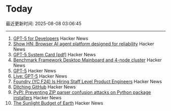 # Today

最近更新时间: 2025-08-08 03:06:45

--- 
1. [GPT-5 for Developers](https://openai.com/index/introducing-gpt-5-for-developers) Hacker News
2. [Show HN: Browser AI agent platform designed for reliability](https://github.com/nottelabs/notte) Hacker News
3. [GPT-5 System Card [pdf]](https://cdn.openai.com/pdf/8124a3ce-ab78-4f06-96eb-49ea29ffb52f/gpt5-system-card-aug7.pdf) Hacker News
4. [Benchmark Framework Desktop Mainboard and 4-node cluster](https://github.com/geerlingguy/ollama-benchmark/issues/21) Hacker News
5. [GPT-5](http://openai.com/gpt-5) Hacker News
6. [Live: GPT-5](https://www.youtube.com/watch?v=0Uu_VJeVVfo) Hacker News
7. [Foundry (YC F24) Is Hiring Staff Level Product Engineers](https://www.ycombinator.com/companies/foundry/jobs/jwdYx6v-founding-product-engineer) Hacker News
8. [Ditching GitHub](https://tomscii.sig7.se/2024/01/Ditching-GitHub) Hacker News
9. [PyPI: Preventing ZIP parser confusion attacks on Python package installers](https://blog.pypi.org/posts/2025-08-07-wheel-archive-confusion-attacks/) Hacker News
10. [The Sunlight Budget of Earth](https://www.asimov.press/p/sunlight-budget) Hacker News
